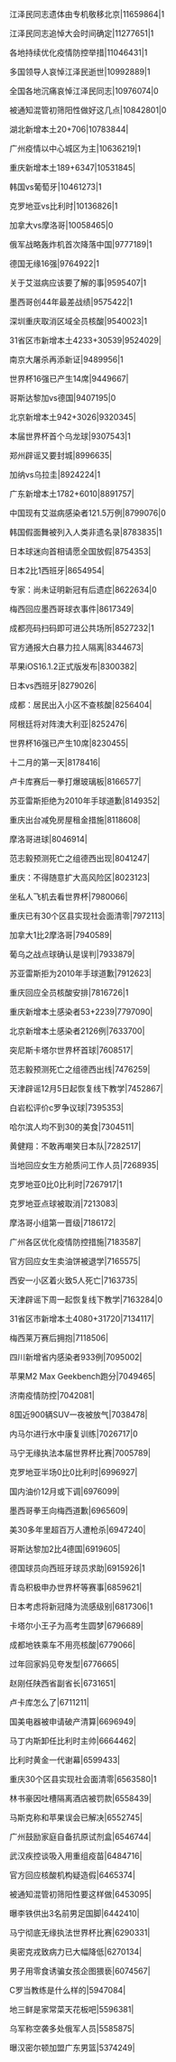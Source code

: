 江泽民同志遗体由专机敬移北京|11659864|1

江泽民同志追悼大会时间确定|11277651|1

各地持续优化疫情防控举措|11046431|1

多国领导人哀悼江泽民逝世|10992889|1

全国各地沉痛哀悼江泽民同志|10976074|0

被通知混管初筛阳性做好这几点|10842801|0

湖北新增本土20+706|10783844|

广州疫情以中心城区为主|10636219|1

重庆新增本土189+6347|10531845|

韩国vs葡萄牙|10461273|1

克罗地亚vs比利时|10136826|1

加拿大vs摩洛哥|10058465|0

俄军战略轰炸机首次降落中国|9777189|1

德国无缘16强|9764922|1

关于艾滋病应该要了解的事|9595407|1

墨西哥创44年最差战绩|9575422|1

深圳重庆取消区域全员核酸|9540023|1

31省区市新增本土4233+30539|9524029|

南京大屠杀再添新证|9489956|1

世界杯16强已产生14席|9449667|

哥斯达黎加vs德国|9407195|0

北京新增本土942+3026|9320345|

本届世界杯首个乌龙球|9307543|1

郑州辟谣又要封城|8996635|

加纳vs乌拉圭|8924224|1

广东新增本土1782+6010|8891757|

中国现有艾滋病感染者121.5万例|8799076|0

韩国假面舞被列入人类非遗名录|8783835|1

日本球迷向首相请愿全国放假|8754353|

日本2比1西班牙|8654954|

专家：尚未证明新冠有后遗症|8622634|0

梅西回应墨西哥球衣事件|8617349|

成都亮码扫码即可进公共场所|8527232|1

官方通报大白暴力拉人隔离|8344673|

苹果iOS16.1.2正式版发布|8300382|

日本vs西班牙|8279026|

成都：居民出入小区不查核酸|8256404|

阿根廷将对阵澳大利亚|8252476|

世界杯16强已产生10席|8230455|

十二月的第一天|8178416|

卢卡库赛后一拳打爆玻璃板|8166577|

苏亚雷斯拒绝为2010年手球道歉|8149352|

重庆出台减免房屋租金措施|8118608|

摩洛哥进球|8046914|

范志毅预测死亡之组德西出现|8041247|

重庆：不得随意扩大高风险区|8023123|

坐私人飞机去看世界杯|7980066|

重庆已有30个区县实现社会面清零|7972113|

加拿大1比2摩洛哥|7940589|

葡乌之战点球确认是误判|7933879|

苏亚雷斯拒为2010年手球道歉|7912623|

重庆回应全员核酸安排|7816726|1

重庆新增本土感染者53+2239|7797090|

北京新增本土感染者2126例|7633700|

突尼斯卡塔尔世界杯首球|7608517|

范志毅预测死亡之组德西出线|7476259|

天津辟谣12月5日起恢复线下教学|7452867|

白岩松评价c罗争议球|7395353|

哈尔滨人均不到30的美食|7304511|

黄健翔：不敢再嘲笑日本队|7282517|

当地回应女生方舱质问工作人员|7268935|

克罗地亚0比0比利时|7267917|1

克罗地亚点球被取消|7213083|

摩洛哥小组第一晋级|7186172|

广州各区优化疫情防控措施|7183587|

官方回应女生卖油饼被退学|7165575|

西安一小区着火致5人死亡|7163735|

天津辟谣下周一起恢复线下教学|7163284|0

31省区市新增本土4080+31720|7134117|

梅西莱万赛后拥抱|7118506|

四川新增省内感染者933例|7095002|

苹果M2 Max Geekbench跑分|7049465|

济南疫情防控|7042081|

8国近900辆SUV一夜被放气|7038478|

内马尔进行水中康复训练|7026717|0

马宁无缘执法本届世界杯比赛|7005789|

克罗地亚半场0比0比利时|6996927|

国内油价12月或下调|6976099|

墨西哥拳王向梅西道歉|6965609|

美30多年里超百万人遭枪杀|6947240|

哥斯达黎加2比4德国|6919605|

德国球员向西班牙球员求助|6915926|1

青岛积极申办世界杯等赛事|6859621|

日本考虑将新冠降为流感级别|6817306|1

卡塔尔小王子为高考生圆梦|6796689|

成都地铁乘车不用亮核酸|6779066|

过年回家妈见夸发型|6776665|

赵刚任陕西省副省长|6731651|

卢卡库怎么了|6711211|

国美电器被申请破产清算|6696949|

马丁内斯卸任比利时主帅|6664462|

比利时黄金一代谢幕|6599433|

重庆30个区县实现社会面清零|6563580|1

林书豪因吐槽隔离酒店被罚款|6558439|

马斯克称和苹果误会已解决|6552745|

广州鼓励家庭自备抗原试剂盒|6546744|

武汉疾控谈吸入用重组疫苗|6484716|

官方回应核酸机构疑造假|6465374|

被通知混管初筛阳性要这样做|6453095|

曝李铁供出3名前男足国脚|6442410|

马宁彻底无缘执法世界杯比赛|6290331|

奥密克戎致病力已大幅降低|6270134|

男子用零食诱骗女孩企图猥亵|6074567|

C罗当教练是什么样的|5947084|

地三鲜是家常菜天花板吧|5596381|

乌军称空袭多处俄军人员|5585875|

曝汉密尔顿加盟广东男篮|5374249|

